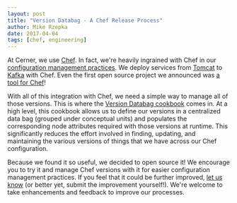 ```yaml
---
layout: post
title: "Version Databag - A Chef Release Process"
author: Mike Rzepka
date: 2017-04-04
tags: [chef, engineering]
---
```


At Cerner, we use [Chef](https://www.chef.io/). In fact, we're heavily ingrained with Chef in our [configuration management practices](https://en.wikipedia.org/wiki/Software_configuration_management). We deploy services from [Tomcat](http://engineering.cerner.com/blog/deploying-web-services-with-apache-tomcat-and-chef/) to [Kafka](http://engineering.cerner.com/blog/automated-deployment-with-apache-kafka/) with Chef. Even the first open source project we announced was [a tool for Chef](http://engineering.cerner.com/2014/01/cerner-and-open-source/)!

With all of this integration with Chef, we need a simple way to manage all of those versions. This is where the [Version Databag cookbook](https://supermarket.chef.io/cookbooks/version_databag) comes in. At a high level, this cookbook allows us to define our versions in a centralized data bag (grouped under conceptual units) and populates the corresponding node attributes required with those versions at runtime. This significantly reduces the effort involved in finding, updating, and maintaining the various versions of things that we have across our Chef configuration.

Because we found it so useful, we decided to open source it! We encourage you to try it and manage Chef versions with it for easier configuration management practices. If you feel that it could be further improved, [let us know](https://github.com/cerner/version_databag/issues) (or better yet, submit the improvement yourself!). We're welcome to take enhancements and feedback to improve our processes.
